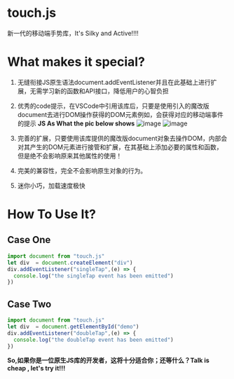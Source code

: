 # touch.js
新一代的移动端手势库，It's Silky and Active!!!!
# What makes it special?
1. 无缝衔接JS原生语法document.addEventListener并且在此基础上进行扩展，无需学习新的函数和API接口，降低用户的心智负担
2. 优秀的code提示，在VSCode中引用该库后，只要是使用引入的魔改版document去进行DOM操作获得的DOM元素例如，会获得对应的移动端事件的提示
__JS As What the pic below shows__
![image](https://user-images.githubusercontent.com/69229785/216831435-bba28b06-4b10-4fa8-9343-70e579f11df6.png)
![image](https://user-images.githubusercontent.com/69229785/216831497-7bfa7b5f-47dc-46df-bf58-05dcdfbfd931.png)

3. 完善的扩展，只要使用该库提供的魔改版document对象去操作DOM，内部会对其产生的DOM元素进行接管和扩展，在其基础上添加必要的属性和函数，但是绝不会影响原来其他属性的使用！
4. 完美的兼容性，完全不会影响原生对象的行为。
5. 迷你小巧，加载速度极快

# How To Use It?
## Case One
```js
import document from "touch.js"
let div  = document.createElement("div")
div.addEventListener("singleTap",(e) => {
  console.log("the singleTap event has been emitted")
})
```

## Case Two
```js
import document from "touch.js"
let div  = document.getElementById("demo")
div.addEventListener("doubleTap",(e) => {
  console.log("the doubleTap event has been emitted")
})
```

__So,如果你是一位原生JS库的开发者，这将十分适合你；还等什么？Talk is cheap , let's try it!!!__
